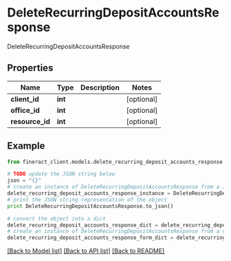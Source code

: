 # DeleteRecurringDepositAccountsResponse

DeleteRecurringDepositAccountsResponse

## Properties

Name | Type | Description | Notes
------------ | ------------- | ------------- | -------------
**client_id** | **int** |  | [optional] 
**office_id** | **int** |  | [optional] 
**resource_id** | **int** |  | [optional] 

## Example

```python
from fineract_client.models.delete_recurring_deposit_accounts_response import DeleteRecurringDepositAccountsResponse

# TODO update the JSON string below
json = "{}"
# create an instance of DeleteRecurringDepositAccountsResponse from a JSON string
delete_recurring_deposit_accounts_response_instance = DeleteRecurringDepositAccountsResponse.from_json(json)
# print the JSON string representation of the object
print DeleteRecurringDepositAccountsResponse.to_json()

# convert the object into a dict
delete_recurring_deposit_accounts_response_dict = delete_recurring_deposit_accounts_response_instance.to_dict()
# create an instance of DeleteRecurringDepositAccountsResponse from a dict
delete_recurring_deposit_accounts_response_form_dict = delete_recurring_deposit_accounts_response.from_dict(delete_recurring_deposit_accounts_response_dict)
```
[[Back to Model list]](../README.md#documentation-for-models) [[Back to API list]](../README.md#documentation-for-api-endpoints) [[Back to README]](../README.md)


